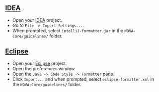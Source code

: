 ## [IDEA]
- Open your [IDEA] project.
- Go to `File -> Import Settings...`.
- When prompted, select `intelliJ-formatter.jar` in the `NOVA-Core/guidelines/` folder.

## [Eclipse]
- Open your [Eclipse] project.
- Open the preferences window.
- Open the `Java -> Code Style -> Formatter` pane.
- Click `Import...` and when prompted, select `eclipse-formatter.xml` in the `NOVA-Core/guidelines/` folder.


[IDEA]: http://jetbrains.com/idea
[Eclipse]: http://eclipse.org